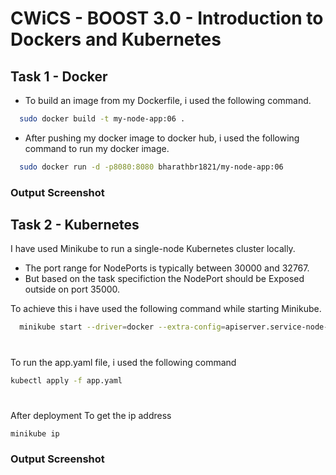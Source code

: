 
# CWiCS - BOOST 3.0 - Introduction to Dockers and Kubernetes



## Task 1 - Docker 

- To build an image from my Dockerfile, i used the following command.

```bash
  sudo docker build -t my-node-app:06 .
```

- After pushing my docker image to docker hub, i used the following command to run my docker image.

```bash
  sudo docker run -d -p8080:8080 bharathbr1821/my-node-app:06
```


### Output Screenshot


## Task 2 - Kubernetes 

I have used Minikube to run a single-node Kubernetes cluster locally.

- The port range for NodePorts is typically between 30000 and 32767.
- But based on the task specifiction the NodePort should be Exposed outside on port 35000.

To achieve this i have used the following command while starting Minikube.

```bash
  minikube start --driver=docker --extra-config=apiserver.service-node-port-range=35000-35999
```
#

To run the app.yaml file, i used the following command

```bash
kubectl apply -f app.yaml
```
#
After deployment To get the ip address

```bash
minikube ip
```
### Output Screenshot
